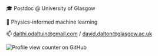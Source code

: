 🎓 Postdoc @ University of Glasgow

🔭 Physics-informed machine learning

📫 [daithi.odaltuin@gmail.com](mailto:daithi.odaltuin@gmail.com)  / [david.dalton@glasgow.ac.uk](mailto:david.dalton@glasgow.ac.uk)

![Profile view counter on GitHub](https://komarev.com/ghpvc/?username=dodaltuin)


<!--
**dodaltuin/dodaltuin** is a ✨ _special_ ✨ repository because its `README.md` (this file) appears on your GitHub profile.

Here are some ideas to get you started:

- 🔭 I’m currently working on ...
- 🌱 I’m currently learning ...
- 👯 I’m looking to collaborate on ...
- 🤔 I’m looking for help with ...
- 💬 Ask me about ...
- 📫 How to reach me: ...
- 😄 Pronouns: ...
- ⚡ Fun fact: ...
-->
